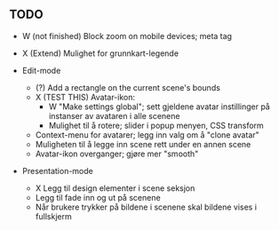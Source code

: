 ## TODO

- W (not finished) Block zoom on mobile devices; meta tag
- X (Extend) Mulighet for grunnkart-legende

- Edit-mode
	- (?) Add a rectangle on the current scene's bounds
	- X (TEST THIS) Avatar-ikon:
		- W "Make settings global"; sett gjeldene avatar instillinger på instanser av avataren i alle scenene
		- Mulighet til å rotere; slider i popup menyen, CSS transform
	- Context-menu for avatarer; legg inn valg om å "clone avatar"
	- Muligheten til å legge inn scene rett under en annen scene
	- Avatar-ikon overganger; gjøre mer "smooth"

- Presentation-mode
	- X Legg til design elementer i scene seksjon
	- Legg til fade inn og ut på scenene
	- Når brukere trykker på bildene i scenene skal bildene vises i fullskjerm
